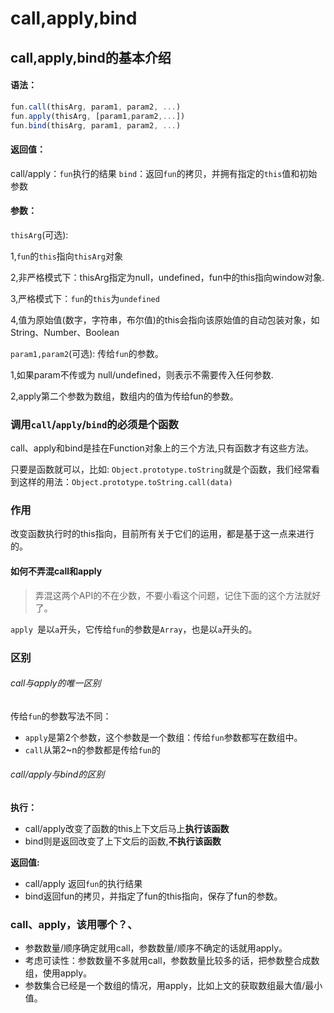 # call,apply,bind
## call,apply,bind的基本介绍
#### 语法：
```js
fun.call(thisArg, param1, param2, ...)
fun.apply(thisArg, [param1,param2,...])
fun.bind(thisArg, param1, param2, ...)

```
#### 返回值：
call/apply：`fun`执行的结果 `bind`：返回`fun`的拷贝，并拥有指定的`this`值和初始参数
#### 参数：

`thisArg`(可选):

1,`fun`的`this`指向`thisArg`对象

2,非严格模式下：thisArg指定为null，undefined，fun中的this指向window对象.

3,严格模式下：`fun`的`this`为`undefined`

4,值为原始值(数字，字符串，布尔值)的this会指向该原始值的自动包装对象，如 String、Number、Boolean

`param1,param2`(可选): 传给`fun`的参数。

1,如果param不传或为 null/undefined，则表示不需要传入任何参数.

2,apply第二个参数为数组，数组内的值为传给fun的参数。

### 调用`call`/`apply`/`bind`的必须是个函数

call、apply和bind是挂在Function对象上的三个方法,只有函数才有这些方法。

只要是函数就可以，比如: `Object.prototype.toString`就是个函数，我们经常看到这样的用法：`Object.prototype.toString.call(data)`

### 作用
改变函数执行时的this指向，目前所有关于它们的运用，都是基于这一点来进行的。

#### 如何不弄混call和apply
>弄混这两个API的不在少数，不要小看这个问题，记住下面的这个方法就好了。

`apply `是以`a`开头，它传给`fun`的参数是`Array`，也是以`a`开头的。

### 区别
###### call与apply的唯一区别

传给`fun`的参数写法不同：

* `apply`是第2个参数，这个参数是一个数组：传给`fun`参数都写在数组中。
* `call`从第2~n的参数都是传给`fun`的

###### call/apply与bind的区别

**执行：**

* call/apply改变了函数的this上下文后马上**执行该函数**
* bind则是返回改变了上下文后的函数,**不执行该函数**

**返回值:**
* call/apply 返回`fun`的执行结果
* bind返回fun的拷贝，并指定了fun的this指向，保存了fun的参数。


### call、apply，该用哪个？、

* 参数数量/顺序确定就用call，参数数量/顺序不确定的话就用apply。
* 考虑可读性：参数数量不多就用call，参数数量比较多的话，把参数整合成数组，使用apply。
* 参数集合已经是一个数组的情况，用apply，比如上文的获取数组最大值/最小值。

